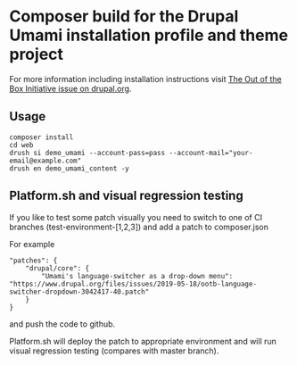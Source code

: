# Composer build for the Drupal Umami installation profile and theme project

For more information including installation instructions visit [The Out of the Box Initiative issue on drupal.org](https://www.drupal.org/project/ideas/issues/2847582). 

## Usage

```
composer install
cd web
drush si demo_umami --account-pass=pass --account-mail="your-email@example.com"
drush en demo_umami_content -y
```

## Platform.sh and visual regression testing

If you like to test some patch visually you need to switch to one of
CI branches (test-environment-[1,2,3]) and add a patch to composer.json

For example
```
"patches": {
    "drupal/core": {
        "Umami's language-switcher as a drop-down menu": "https://www.drupal.org/files/issues/2019-05-18/ootb-language-switcher-dropdown-3042417-40.patch"
    }
}
```

and push the code to github.

Platform.sh will deploy the patch to appropriate environment and will 
run visual regression testing (compares with master branch).

